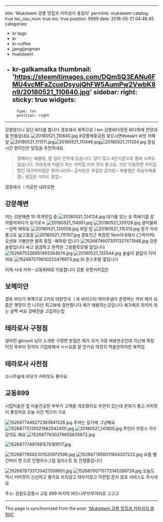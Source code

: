 
---
title: 'Muksteem 강릉 맛집과 커피성지  총정리'
permlink: muksteem
catalog: true
toc_nav_num: true
toc: true
position: 9999
date: 2018-05-21 04:46:45
categories:
- kr
tags:
- kr
- kr-coffee
- jjangjjangman
- muksteem
- kr-galkamalka
thumbnail: 'https://steemitimages.com/DQmSQ3EANu6FMU4vcMFaZcueDsyujQhFW5AumPw2VwbK8n9/20180521_110640.jpg'
sidebar:
    right:
        sticky: true
widgets:
    -
        type: toc
        position: right
---


강릉왔으니 일단 바다를 봅니다
경포에서 북쪽으로ㅣkm 강릉바다정원
바다위에 전망대를 만들었네요
![20180521_110640.jpg](https://steemitimages.com/DQmSQ3EANu6FMU4vcMFaZcueDsyujQhFW5AumPw2VwbK8n9/20180521_110640.jpg)
#강릉해중공원 찾으시면#seaart 씨앗 까페앞
![20180521_111511.jpg](https://steemitimages.com/DQmepV9HRo2GJ92cDZfhDdEA3ViTUYwRs4jSEUZdCTUjjRA/20180521_111511.jpg)![20180521_111446.jpg](https://steemitimages.com/DQmRJGb3KZe1ENtM81XUzZPkfpQXXjWneCP7daj73W7y3Fj/20180521_111446.jpg)![20180521_111334.jpg](https://steemitimages.com/DQmRFmaLdzQ2oD2yVXc8iqnSAeVE1YVY8xQ6HmPEDm5NWiZ/20180521_111334.jpg)
점심시간
현지인은 탕집을 추천하네요
> 열해라는 해물탕, 찜 집이 안목에 있습니다. 양이 많고 4인기준으로 중짜 시켜도 많습니다. 아래층에 아들이 하는 커피집 커피 맛이 좋고요. 식당 이용하면 커피값 할인
대구머리찜은 옛카나리아~
감자탕은 푸짐한 감자탕~
해물찜은 하슬라해물찜~
횟집은 가파도 횟집~

경포에서 ㅣ키로만 내려오면
## 강문해변
저는 강문해변 10 여개맛집 중 
![20180521_124124.jpg](https://steemitimages.com/DQmbFJRuW5RtDA4BfEqpj4LRk93QTTLBPAPmkXgiExG4pHx/20180521_124124.jpg)
 대기줄 있는  요 뚝배기를  갈까말까하다가
요기로ㅎ
![20180521_114951.jpg](https://steemitimages.com/DQmRgkkngrhgQxYU4P4o3DBntGvjhb2SAjMi9EwurnBF5dD/20180521_114951.jpg)
![20180521_120128.jpg](https://steemitimages.com/DQmbSkaaUJ8Pa9vR6Htvap2Ld5i6pUrAMjp5eteVeLBuxfh/20180521_120128.jpg)
광어물회ㅡ살짝 매워요
![20180521_120058.jpg](https://steemitimages.com/DQmbXn7EdSyAnZub8JwQT62qTTVeRxzAzUc5m23VPt11aFW/20180521_120058.jpg)
회덮 밥
![20180521_115313.jpg](https://steemitimages.com/DQmWogavgzakobcEb83mAKLWjMNWGETcDNfhwZCp2rSwfWZ/20180521_115313.jpg)
창가 자리  좋고요 넓고깔끔
![20180521_115107.jpg](https://steemitimages.com/DQmfZJJd7j2cVQ2QMqpVAvvnoR1et3TYnfzENzMBtCBKyXA/20180521_115107.jpg)
경포인근 복잡한 5km이내에서 (그럭저럭)
오션뷰 가볼만한 물회 횟집 -해파랑 입니다
![15268746073011327671948.jpg](https://steemitimages.com/DQmbLX1jVnREmB1pnuh9pD8sUFh4yD77HiSdQv7Q7gR98zd/15268746073011327671948.jpg)
강문 솔밭입니다
싸고 깔끔하고 한적한 그랑블루모텔 앞입니다
![1526875336951493264674.jpg](https://steemitimages.com/DQmWvueNZDxkSngPcbno8GWc4rxhiYYsx1SSrb5JpeKiYnS/1526875336951493264674.jpg)
![20180521_125544.jpg](https://steemitimages.com/DQmSnwCaKaeoSQHmLnMkouJ3oY1rhHV4komVqfVTf9s3YPo/20180521_125544.jpg)
솔숲이 끝없이 이어져요
![152687579630222476673.jpg](https://steemitimages.com/DQmfVCC91T7GJztbyB8S55ZJuAVNcv4PpEhN5g1Nx67M9XZ/152687579630222476673.jpg)
St  존스호텔 옆입니다


이제 시내 커피ㅡ교동899로 이동합니다
강릉 유명커피집은
## 보헤미안
경포 바닷가  북쪽으로 2키로 대한민국 ㅣ호 바리스타 박이추샘이 운영하는 커피 메카
요즘은 옛맛이  안 나지만 최고뷰에 갈만합니다
제가  얘용하는곳입니다
예가체프 아리차 외는 살짝 써요
강배전을 고집하는집

## 테라로사 구정점
얼마전 @inovit 님이 소개한 구정면 본점은 
제가 과거 가장 애용한곳인데 지난해 확장이전 후부터
맛까지  기업화해서 ㅠㅠ요즘 잘 안가요
여전히 먹을만하지만 북적임

## 테라로사 사천점
소나무숲에 바닷가 커피맛도 좋아요

## 교동899
시립미술관 앞  미술전공한  부부가 고택을 개조했어요  우연히 갔는데 분위기 좋고  커피맛이 좋았어요
오늘 사진 찍으러 가요

![1526877448272363841528.jpg](https://steemitimages.com/DQmTGNFaUUukJzrWeQqeSyrWVQFuL1mHWQAj7eZdFgddi2t/1526877448272363841528.jpg)
주차는 길가에 그냥해요
![15268775135521982542450.jpg](https://steemitimages.com/DQmSj6qxy9GxByHANfnogPxuhX9qfCoNfaU2KB3xm9oBtuX/15268775135521982542450.jpg)
![20180521_141905.jpg](https://steemitimages.com/DQmQKaQJFDCMqMHVPDcxkWk1uGjb4eepSAXQNmpWxZGQqvz/20180521_141905.jpg)
주인이 프랑스 자수 강의도 해요
![1526877630376650635672.jpg](https://steemitimages.com/DQmY6ZgVB51B9ifmqTNJ2AwdpmcUNCTcy9eghqXtzrj7sQQ/1526877630376650635672.jpg)

![15268777497491575169117.jpg](https://steemitimages.com/DQmUS38wyr3DonGYAiZsRqEaTVJPEBtKesaFVJub4ESC6y7/15268777497491575169117.jpg)

![15268778082301520972598.jpg](https://steemitimages.com/DQmYQvUFAz3GH9fBy2wFbJ2QnrpZCCcvvJjTHq515Gigv2k/15268778082301520972598.jpg)
![1526877856011904207222.jpg](https://steemitimages.com/DQmbjUqvckYUbtHuzz2YRXjgawQS8iLn9NtnX5rofZXpi2c/1526877856011904207222.jpg)
요즘 빨간머리 앤 으로 인형자수그림 일러스트 등
진행중입니다

![1526878733720427509951.jpg](https://steemitimages.com/DQmTXbC1CzBWqQd8ShBLi4xvFHzvuo6Z9XugDUmv98CpY4i/1526878733720427509951.jpg)
![15268795715772145289726.jpg](https://steemitimages.com/DQmRW6yFHj4wci177BSPdgXf8CiLHk9VQurFvjy6fEFALHg/15268795715772145289726.jpg)
오늘도 역시 커피맛이 신선하고 좋아요
쓰지않고 태우지않고
이런집 흔치 않죠
서비스도 주시네요 

주소: 강원도강릉시 교동 899
마지막
버드나무브루어리로 고고고

- - -

This page is synchronized from the post: ['Muksteem 강릉 맛집과 커피성지  총정리'](https://steemit.com/@raah/muksteem)
